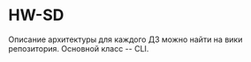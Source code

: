 # HW-SD

Описание архитектуры для каждого ДЗ можно найти на вики репозитория.
Основной класс -- CLI.
